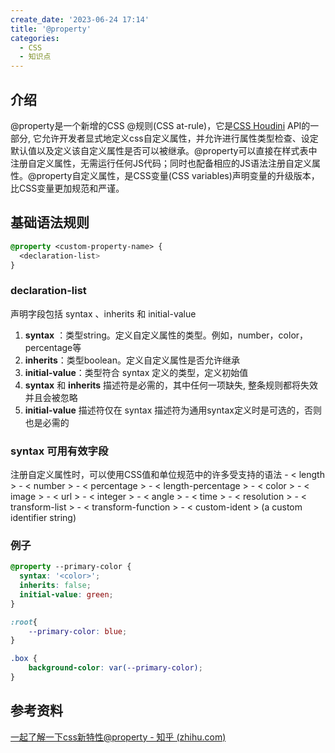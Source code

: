 ```yaml
---
create_date: '2023-06-24 17:14'
title: '@property'
categories:
  - CSS
  - 知识点
---
```


## 介绍
@property是一个新增的CSS @规则(CSS at-rule)，它是[CSS Houdini](https://link.zhihu.com/?target=https%3A//developer.mozilla.org/en-US/docs/Web/Guide/Houdini) API的一部分, 它允许开发者显式地定义css自定义属性，并允许进行属性类型检查、设定默认值以及定义该自定义属性是否可以被继承。@property可以直接在样式表中注册自定义属性，无需运行任何JS代码；同时也配备相应的JS语法注册自定义属性。@property自定义属性，是CSS变量(CSS variables)声明变量的升级版本，比CSS变量更加规范和严谨。

## 基础语法规则
```css
@property <custom-property-name> {
  <declaration-list>
}
```
### declaration-list
声明字段包括 syntax 、inherits 和 initial-value
1. **syntax** ：类型string。定义自定义属性的类型。例如，number，color，percentage等
2. **inherits**：类型boolean。定义自定义属性是否允许继承
3. **initial-value**：类型符合 syntax 定义的类型，定义初始值
4. **syntax** 和 **inherits** 描述符是必需的，其中任何一项缺失, 整条规则都将失效并且会被忽略
5. **initial-value** 描述符仅在 syntax 描述符为通用syntax定义时是可选的，否则也是必需的

### syntax 可用有效字段
注册自定义属性时，可以使用CSS值和单位规范中的许多受支持的语法 - < length > - < number > - < percentage > - < length-percentage > - < color > - < image > - < url > - < integer > - < angle > - < time > - < resolution > - < transform-list > - < transform-function > - < custom-ident > (a custom identifier string)

### 例子
```css
@property --primary-color {
  syntax: '<color>';
  inherits: false;
  initial-value: green;
}

:root{
    --primary-color: blue;
}

.box {
    background-color: var(--primary-color);
}
```

## 参考资料
[一起了解一下css新特性@property - 知乎 (zhihu.com)](https://zhuanlan.zhihu.com/p/409933240)